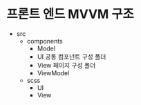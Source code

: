 # 프론트 엔드 MVVM 구조

- src
  - components
    - Model
    - UI 공통 컴포넌트 구성 폴더
    - View 페이지 구성 폴더
    - ViewModel
  - scss
    - UI
    - View
